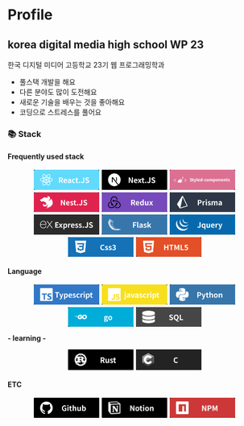 # Profile

## korea digital media high school WP 23

한국 디지털 미디어 고등학교 23기 웹 프로그래밍학과

-   풀스택 개발을 해요
-   다른 분야도 많이 도전해요
-   새로운 기술을 배우는 것을 좋아해요
-   코딩으로 스트레스를 풀어요

### 📚 Stack

#### Frequently used stack

<div style="display: flex; flex-wrap: wrap; justify-content: center; gap: 5px;">
    <img src="icons/REACT.png" width="130" />
    <img src="icons/NEXT.png" width="130" />
    <img src="icons/STYLEDCOM.png" width="130" />
    <img src="icons/NEST.png" width="130" />
    <img src="icons/REDUX.png" width="130" />
    <img src="icons/PRISMA.png" width="130" />
    <img src="icons/EXPRESS.png" width="130" />
    <img src="icons/FLASK.png" width="130" />
    <img src="icons/JQUERY.png" width="130" />
    <img src="icons/CSS.png" width="130" />
    <img src="icons/HTML.png" width="130" />
</div>

#### Language

<div style="display: flex; flex-wrap: wrap; justify-content: center; gap: 5px;">
    <img src="icons/TS.png" width="130" />
    <img src="icons/JS.png" width="130" />
    <img src="icons/PYTHON.png" width="130" />
    <img src="icons/GO.png" width="130" />
    <img src="icons/SQL.png" width="130" />
</div>

**- learning -**

<div style="display: flex; flex-wrap: wrap; justify-content: center; gap: 5px;">
    <img src="icons/RUST.png" width="130" />
    <img src="icons/C.png" width="130" />
</div>

#### ETC

<div style="display: flex; flex-wrap: wrap; justify-content: center; gap: 5px;">
    <img src="icons/GITHUB.png" width="130" />
    <img src="icons/NOTION.png" width="130" />
    <img src="icons/NPM.png" width="130" />
</div>
